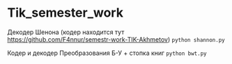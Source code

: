 # Tik_semester_work

Декодер Шенона (кодер находится тут https://github.com/F4nnur/semestr-work-TIK-Akhmetov)
```python shannon.py```

Кодер и декодер Преобразования Б-У + стопка книг
```python bwt.py```
